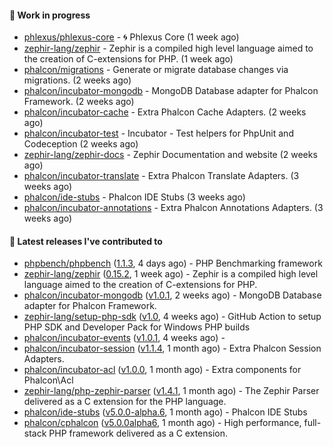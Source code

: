 #### :wrench: Work in progress

- [phlexus/phlexus-core](https://github.com/phlexus/phlexus-core) - :cyclone: Phlexus Core (1 week ago)
- [zephir-lang/zephir](https://github.com/zephir-lang/zephir) - Zephir is a compiled high level language aimed to the creation of C-extensions for PHP. (1 week ago)
- [phalcon/migrations](https://github.com/phalcon/migrations) - Generate or migrate database changes via migrations. (2 weeks ago)
- [phalcon/incubator-mongodb](https://github.com/phalcon/incubator-mongodb) - MongoDB Database adapter for Phalcon Framework. (2 weeks ago)
- [phalcon/incubator-cache](https://github.com/phalcon/incubator-cache) - Extra Phalcon Cache Adapters. (2 weeks ago)
- [phalcon/incubator-test](https://github.com/phalcon/incubator-test) - Incubator - Test helpers for PhpUnit and Codeception (2 weeks ago)
- [zephir-lang/zephir-docs](https://github.com/zephir-lang/zephir-docs) - Zephir Documentation and website (2 weeks ago)
- [phalcon/incubator-translate](https://github.com/phalcon/incubator-translate) - Extra Phalcon Translate Adapters. (3 weeks ago)
- [phalcon/ide-stubs](https://github.com/phalcon/ide-stubs) - Phalcon IDE Stubs (3 weeks ago)
- [phalcon/incubator-annotations](https://github.com/phalcon/incubator-annotations) - Extra Phalcon Annotations Adapters. (3 weeks ago)

#### :pushpin: Latest releases I've contributed to

- [phpbench/phpbench](https://github.com/phpbench/phpbench) ([1.1.3](https://github.com/phpbench/phpbench/releases/tag/1.1.3), 4 days ago) - PHP Benchmarking framework
- [zephir-lang/zephir](https://github.com/zephir-lang/zephir) ([0.15.2](https://github.com/zephir-lang/zephir/releases/tag/0.15.2), 1 week ago) - Zephir is a compiled high level language aimed to the creation of C-extensions for PHP.
- [phalcon/incubator-mongodb](https://github.com/phalcon/incubator-mongodb) ([v1.0.1](https://github.com/phalcon/incubator-mongodb/releases/tag/v1.0.1), 2 weeks ago) - MongoDB Database adapter for Phalcon Framework.
- [zephir-lang/setup-php-sdk](https://github.com/zephir-lang/setup-php-sdk) ([v1.0](https://github.com/zephir-lang/setup-php-sdk/releases/tag/v1.0), 4 weeks ago) - GitHub Action to setup PHP SDK and Developer Pack for Windows PHP builds
- [phalcon/incubator-events](https://github.com/phalcon/incubator-events) ([v1.0.1](https://github.com/phalcon/incubator-events/releases/tag/v1.0.1), 4 weeks ago) - 
- [phalcon/incubator-session](https://github.com/phalcon/incubator-session) ([v1.1.4](https://github.com/phalcon/incubator-session/releases/tag/v1.1.4), 1 month ago) - Extra Phalcon Session Adapters.
- [phalcon/incubator-acl](https://github.com/phalcon/incubator-acl) ([v1.0.0](https://github.com/phalcon/incubator-acl/releases/tag/v1.0.0), 1 month ago) - Extra components for Phalcon\Acl
- [zephir-lang/php-zephir-parser](https://github.com/zephir-lang/php-zephir-parser) ([v1.4.1](https://github.com/zephir-lang/php-zephir-parser/releases/tag/v1.4.1), 1 month ago) - The Zephir Parser delivered as a C extension for the PHP language.
- [phalcon/ide-stubs](https://github.com/phalcon/ide-stubs) ([v5.0.0-alpha.6](https://github.com/phalcon/ide-stubs/releases/tag/v5.0.0-alpha.6), 1 month ago) - Phalcon IDE Stubs
- [phalcon/cphalcon](https://github.com/phalcon/cphalcon) ([v5.0.0alpha6](https://github.com/phalcon/cphalcon/releases/tag/v5.0.0alpha6), 1 month ago) - High performance, full-stack PHP framework delivered as a C extension.

